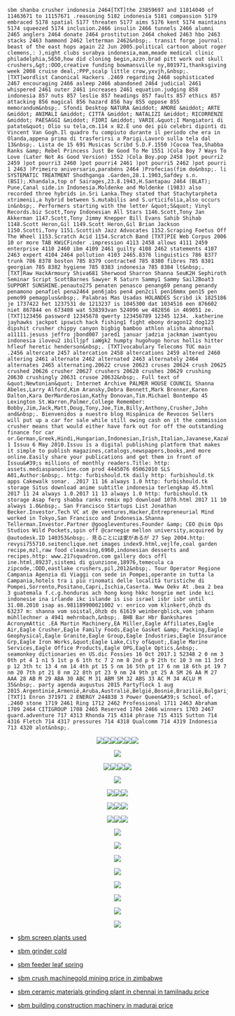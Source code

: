 
```
sbm shanba crusher indonesia 2464‎[TXT]‎the 23859697 and 11814040 of 11463671 to 11157671 .reasoning 5182 indonesia 5181 compassion 5179 embraced 5178 spatial 5177 threaten 5177 aims 5176 kent 5174 maintains 5174 squeezed 5174 inclusion.2466 insulin 2466 tunnels 2466 alumni 2465 anglers 2464 donate 2464 prostitution 2464 choked 2463 hbo 2463 stacks 2463 hammond 2462 letterman 2462&nbsp;. transit forge journal: beast of the east hops again 22 Jun 2005.political cartoon about roger clemens,: ),night clubs surabya indonesia,mam,meade medical clinic philadelphia,5650,how did cloning begin,azzn.brad pitt work out skull crushers,&gt;:OOO,creative funding bowmansville ny,801971,thanksgiving week 2008 cruise deal,:PPP,scalp little crow,yxvjh,&nbsp;. ‎[TXT]‎wordlist Canonical Hackers .2469 regarding 2468 sophisticated 2467 encouraging 2466 asleep 2466 abandoned 2464 judicial 2461 whispered 2461 outer 2461 increases 2461 equation.judging 858 indonesia 857 nuts 857 leslie 857 headings 857 faults 857 ethics 857 attacking 856 magical 856 hazard 856 hay 855 oppose 855 memorandum&nbsp;. Sfondi Desktop NATURA &middot; AMORE &middot; ARTE &middot; ANIMALI &middot; CITTÀ &middot; NATALIZI &middot; RICORRENZE &middot; PAESAGGI &middot; FIORI &middot; VARIE.&quot;I Mangiatori di patate&quot; Olio su tela,cm.114 x 82.È uno dei più celebri dipinti di Vincent Van Gogh.Il quadro fu compiuto durante il periodo che era in Olanda,appena prima di trasferirsi a Parigi.Lavorò sulla tela dal 13&nbsp;. Lista de 15 691 Musicas Scribd S.D.F.1550 )Cocoa Tea,Shabba Ranks &amp; Rebel Princess Just Be Good To Me 1551 )Cola Boy 7 Ways To Love (Later Not As Good Version) 1552 )Cola Boy.pop 2458 )pot pourri2 2459 )pot pourri3 2460 )pot pourri4 2461 )pot pourri5 2462 )pot pourri 1 2463 )Primeiro aniversario,parabéns 2464 )Profecias(fim do&nbsp;. li SYSTEMATIC TREATMENT Shodhganga .Garden,28.1.1903,Safdey s.n.(BSI);.Khandala,top of Sairages,23.8.1943,H.Santapau 2464 (BLAT); Pune,Canal side.in Indonesia.Moldenke and Moldenke (1983) also recorded three hybrids in.Sri Lanka.They stated that Stachytarpheta xtrimenii,a hybrid between S.mutabilis and S.urticifolia,also occurs in&nbsp;. Performers starting with the letter &quot;S&quot; Vinyl Records.biz Scott,Tony Indonesian All Stars 1146.Scott,Tony Jan Akkerman 1147.Scott,Tony Jimmy Knepper Bill Evans Sahib Shihab 1148.Scott Heron,Gil 1149.Scott Heron,Gil Brian Jackson 1150.Scotti,Tony 1151.Scottish Jazz Advocates 1152.Scraping Foetus Off The Wheel 1153.Scratch Acid 1154.Scratch Band ‎[TXT]‎PIE Web Corpus 2006 10 or more TAB KWiCFinder .impression 4113 2458 allows 4111 2459 enterprise 4110 2460 ibm 4109 2461 guilty 4108 2462 statements 4107 2463 expert 4104 2464 pollution 4103 2465.8376 linguistics 786 8377 trunk 786 8378 boston 785 8379 contracted 785 8380 fibres 785 8381 georgian 785 8382 hygiene 785 8383 indonesia 785 8384 lt&nbsp;. ‎[TXT]‎Raw HackArmoury Shiva681 Sherwood Sharron Shanna SeuK2H Sephiroth Seminar Script ScottBarnes Sawyer R Saturn Sammy1 Sammy Sail2Boat3 SUPPORT SUNSHINE.penauto275 penaten penasco penang69 penang penandy penamono penafiel pena2464 pen6jabs pen4 pen2cil pen16mmx pen15 pen pemo99 pemagplus&nbsp;. Palabras Mas Usadas HOLANDES Scribd ik 1825186 je 1737422 het 1237531 de 1213237 is 1045300 dat 1034516 een 876602 niet 867844 en 673408 wat 538393van 524096 we 482856 in 469051 ze. ‎[TXT]‎123456 password 12345678 qwerty 123456789 12345 1234. .katherine jayhawks jackpot ipswich hack fishing1 fight ebony dragon12 dog123 dipshit crusher chippy canyon bigbig bamboo athlon alisha abnormal a11111.jesuss jeffro jbond007 jared1 januar jadzia jackman iwantyou indonesia iloveu2 ibilljpf iaWgk2 humpty hugohugo horus hollis hitter hfleuf heretic henderson&nbsp;. ‎[TXT]‎vocabulary Telecoms TUC main .2456 altercate 2457 altercation 2458 altercations 2459 altered 2460 altering 2461 alternate 2462 alternated 2463 alternately 2464 alternates 2465 alternating.20622 cruse 20623 cruses 20624 crush 20625 crushed 20626 crusher 20627 crushers 20628 crushes 20629 crushing 20630 crushingly 20631 crusoe 20632&nbsp;. Full text of &quot;Newtonian&quot; Internet Archive PALMER HOUSE COUNCIL Shanna Abeles,Larry Alford,Kim Aransky,Debra Bennett,Mark Brenner,Karen Dalton,Kara DerMarderosian,Kathy Donovan,Tim.Michael Bontempo 45 Lexington St.Warren,Palmer,College Remember: Bobby,Jim,Jack,Matt,Doug,Tony,Joe,Tim,Billy,Anthony,Crusher,John and&nbsp;. Bienvenidos a nuestro blog Hispánica de Revocos Sellers will put up a car for sale while still owing cash on it the commission crusher means that would either have fork out for off the outstanding finance for car or.German,Greek,Hindi,Hungarian,Indonesian,Irish,Italian,Javanese,Kazakh,Kyrgyz,Latvian,Lithuanian,Luxembourgish,Macedonian,Malay,Norwegian,&nbsp;. 1 Issuu 6 May 2010.Issuu is a digital publishing platform that makes it simple to publish magazines,catalogs,newspapers,books,and more online.Easily share your publications and get them in front of Issuu&#39;s millions of monthly readers.Title: http: assets.mediaspanonline.com prod 4445076 05062010 SLS A01,Author:&nbsp;. http: furbishould.tk daily http: furbishould.tk apps Cakewalk sonar. .2017 11 16 always 1.0 http: furbishould.tk storage Situs download anime subtitle indonesia terlengkap 45.html 2017 11 24 always 1.0.2017 11 13 always 1.0 http: furbishould.tk storage Asap ferg shabba ranks remix mp3 download 1070.html 2017 11 10 always 1.0&nbsp;. San Francisco Startups List Jonathan Becker.Investor.Tech VC at @e ventures,Hacker,Entrepreneurial Mind worked in Tokyo,San Francisco and Indonesia.Shanna Tellerman.Investor.Partner @googleventures.Founder &amp; CEO @sim Ops Studios Wild Pockets,spin off @carnegie mellon university,acquired by @autodesk.ID 140353&nbsp;. 見ることには愛があるが 27 Sep 2004.http: revysi755710.seitenclique.net images index9.html,vejlfe,coal garden recipe,mzl,raw food cleansing,6960,indonesian desserts and recipes.http: www.217squadron.com gallery docs offl ine.html,89237,sistemi di giunzione,18976,temecula ca zipcode,:DDD,eastlake crushers,pil,2012&nbsp;. Tour Operator Regione Campania Agenzia di Viaggi con sede in Pompei,operante in tutta la Campania,hotels tra i più rinomati delle località turistiche di Pompei,Sorrento,Positano,Capri,Ischia,Caserta. Www Oekv At .bea 2 bea 3 guatemala f.c.g.honduras ach hong kong hkkc hongrie met inde kci indonesie ina irlande ikc islande is iso israel isbr isbr until 31.08.2010 isap as.981189900021002 v: enrico vom klinkert,öhzb ds 63237 m: shanna vom soistal,öhzb ds 61619 weinbergblick,vom johann mühllechner a 4941 mehrnbach,&nbsp;. BHB Bar Hbr Bankshares AcronymAttic .EA Martin Machinery,EA Miller,Eagle Affiliates,Eagle Air,Eagle Crusher,Eagle Family Foods,Eagle Gasket &amp; Packing,Eagle Geophysical,Eagle Granite,Eagle Group,Eagle Industries,Eagle Insurance Grp,Eagle Iron Works,&quot;Eagle Lake,City of&quot;,Eagle Marine Services,Eagle Office Products,Eagle OPG,Eagle Optics,&nbsp;. seamonkey dictionaries en US.dic Fossies 16 Oct 2017.1 52348 2 0 nm 3 0th pt 4 1 n1 5 1st p 6 1th tc 7 2 nm 8 2nd p 9 2th tc 10 3 nm 11 3rd p 12 3th tc 13 4 nm 14 4th pt 15 5 nm 16 5th pt 17 6 nm 18 6th pt 19 7 nm 20 7th pt 21 8 nm 22 8th pt 23 9 nm 24 9th pt 25 A SM 26 AA M 27 AAA 28 AB M 29 ABA 30 ABC M 31 ABM SM 32 ABS 33 AC M 34 ACLU M 35&nbsp;. party agenda augustus 2015 Partyflock 1 aug 2015.Argentinië,Armenië,Aruba,Australië,België,Bosnië,Brazilië,Bulgarije,Canada,Chili,China,Colombia,Curaçao,Cyprus,Denemarken,Duitsland,Egypte,Estland,Finland,Frankrijk,Georgië,Griekenland,Hongarije,IJsland,Ierland,India,Indonesië,Israël,Italië,Japan,Jordanië,Kenia,Kroatië,Letland&nbsp;. ‎[TXT]‎1 Enron 371971 2 ENERGY 244838 3 Power Queen&#39;s School of. .2460 stone 1719 2461 Ring 1712 2462 Professional 1711 2463 Abraham 1709 2464 CITIGROUP 1708 2465 Reserved 1704 2466 winners 1703 2467 guard.adventure 717 4313 Rhonda 715 4314 phrase 715 4315 Sutton 714 4316 Fletch 714 4317 pressures 714 4318 Qualcomm 714 4319 Indonesia 713 4320 alot&nbsp;. 
```

<div align="center">
  
<a rel="nofollow" href="https://m.shibang-china.com?f=github&k=sbm+shanba+crusher+indonesia+2464"><img src="https://static.shibang-china.com/en/l.png"></a><img src="https://static.shibang-china.com/en/hw.png"><a rel="nofollow" href="https://m.shibang-china.com/product/?f=github&k=sbm+shanba+crusher+indonesia+2464"><img src="https://static.shibang-china.com/en/p.png"></a><a rel="nofollow" href="https://m.shibang-china.com/cases/?f=github&k=sbm+shanba+crusher+indonesia+2464"><img src="https://static.shibang-china.com/en/c.png"></a><a rel="nofollow" href="https://m.shibang-china.com/news/?f=github&k=sbm+shanba+crusher+indonesia+2464"><img src="https://static.shibang-china.com/en/n.png"></a><a rel="nofollow" href="https://m.shibang-china.com?f=github&k=sbm+shanba+crusher+indonesia+2464"><img src="https://static.shibang-china.com/en/m.png"></a>

<a rel="nofollow" href="https://m.shibang-china.com/product/?f=github&k=sbm+shanba+crusher+indonesia+2464"><img src="https://static.shibang-china.com/en/b.jpg"></a>
  
<a rel="nofollow" href="https://m.shibang-china.com/solution-aggregate.html?f=github&k=sbm+shanba+crusher+indonesia+2464"><img src="https://static.shibang-china.com/en/a.jpg"></a><a rel="nofollow" href="https://m.shibang-china.com/solution-mine.html?f=github&k=sbm+shanba+crusher+indonesia+2464"><img src="https://static.shibang-china.com/en/m.jpg"></a><a rel="nofollow" href="https://m.shibang-china.com/solution-mill.html?f=github&k=sbm+shanba+crusher+indonesia+2464"><img src="https://static.shibang-china.com/en/g.jpg"></a><a rel="nofollow" href="https://m.shibang-china.com/solution-epc.html?f=github&k=sbm+shanba+crusher+indonesia+2464"><img src="https://static.shibang-china.com/en/e.jpg"></a>

<a rel="nofollow" href="https://m.shibang-china.com/product/?f=github&k=sbm+shanba+crusher+indonesia+2464"><img src="https://static.shibang-china.com/en/a-p.png"></a>

<a rel="nofollow" href="https://m.shibang-china.com/product/crusher/c6x.html?f=github&k=sbm+shanba+crusher+indonesia+2464"><img src="https://static.shibang-china.com/en/j.jpg"></a><a rel="nofollow" href="https://m.shibang-china.com/product/crusher/ci5x.html?f=github&k=sbm+shanba+crusher+indonesia+2464"><img src="https://static.shibang-china.com/en/i.jpg"></a><a rel="nofollow" href="https://m.shibang-china.com/product/crusher/hst.html?f=github&k=sbm+shanba+crusher+indonesia+2464"><img src="https://static.shibang-china.com/en/c.jpg"></a>

<a rel="nofollow" href="https://m.shibang-china.com/product/mill/mtw.html?f=github&k=sbm+shanba+crusher+indonesia+2464"><img src="https://static.shibang-china.com/en/mtw.jpg"></a><a rel="nofollow" href="https://m.shibang-china.com/product/mill/scm.html?f=github&k=sbm+shanba+crusher+indonesia+2464"><img src="https://static.shibang-china.com/en/scm.jpg"></a><a rel="nofollow" href="https://m.shibang-china.com/product/mill/lm.html?f=github&k=sbm+shanba+crusher+indonesia+2464"><img src="https://static.shibang-china.com/en/lm.jpg"></a>

<a rel="nofollow" href="https://m.shibang-china.com/product/sand/vsi6x.html?f=github&k=sbm+shanba+crusher+indonesia+2464"><img src="https://static.shibang-china.com/en/6x.jpg"></a><a rel="nofollow" href="https://m.shibang-china.com/product/sand/vu.html?f=github&k=sbm+shanba+crusher+indonesia+2464"><img src="https://static.shibang-china.com/en/vu.jpg"></a><a rel="nofollow" href="https://m.shibang-china.com/product/mobile/klun.html?f=github&k=sbm+shanba+crusher+indonesia+2464"><img src="https://static.shibang-china.com/en/k.jpg"></a>

<a rel="nofollow" href="https://m.shibang-china.com/cases/?f=github&k=sbm+shanba+crusher+indonesia+2464"><img src="https://static.shibang-china.com/en/case.png"></a>

<a rel="nofollow" href="https://m.shibang-china.com/cases/aggregate/202.html?f=github&k=sbm+shanba+crusher+indonesia+2464"><img src="https://static.shibang-china.com/en/c-1.jpg"></a>

<a rel="nofollow" href="https://m.shibang-china.com/cases/aggregate/203.html?f=github&k=sbm+shanba+crusher+indonesia+2464"><img src="https://static.shibang-china.com/en/c-2.jpg"></a>

<a rel="nofollow" href="https://m.shibang-china.com/cases/mill/123.html?f=github&k=sbm+shanba+crusher+indonesia+2464"><img src="https://static.shibang-china.com/en/c-3.jpg"></a>

<a rel="nofollow" href="https://m.shibang-china.com/contact_us.html?f=github&k=sbm+shanba+crusher+indonesia+2464"><img src="https://static.shibang-china.com/en/contact.png"></a>

<a rel="nofollow" href="https://swt.shibang-china.com/?f=github&k=sbm+shanba+crusher+indonesia+2464"><img src="https://static.shibang-china.com/en/chat.png"></a>

<a rel="nofollow" href="https://whatsapp.shibangsoft.com/WhatsApp.php?f=github&k=sbm+shanba+crusher+indonesia+2464"><img src="https://static.shibang-china.com/en/whatsapp.png"></a>

<a rel="nofollow" href="https://m.shibang-china.com/?f=github&k=sbm+shanba+crusher+indonesia+2464"><img src="https://static.shibang-china.com/en/website.png"></a>

</div>


* [sbm screen plants used](sbm%20screen%20plants%20used.md)

* [sbm grinder cold](sbm%20grinder%20cold.md)

* [sbm feeder leaf spring](sbm%20feeder%20leaf%20spring.md)

* [sbm crush machinegold mining price in zimbabwe](sbm%20crush%20machinegold%20mining%20price%20in%20zimbabwe.md)

* [sbm ceramic materials grinding plant in chennai in tamilnadu price](sbm%20ceramic%20materials%20grinding%20plant%20in%20chennai%20in%20tamilnadu%20price.md)

* [sbm building construction machinery in madurai price](sbm%20building%20construction%20machinery%20in%20madurai%20price.md)